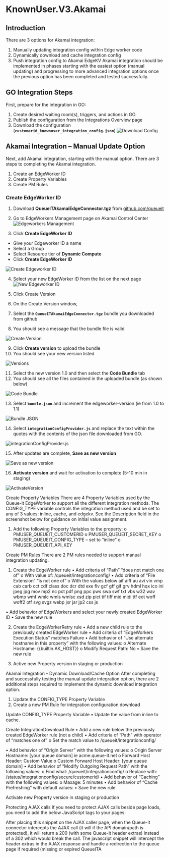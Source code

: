 # KnownUser.V3.Akamai
## Introduction
There are 3 options for Akamai integration:
1.	Manually updating integration config within Edge worker code
1.	Dynamically download and cache integration config
1.	Push integration config to Akamai EdgeKV
Akamai integration should be implemented in phases starting with the easiest option (manual updating) and progressing to more advanced integration options once the previous option has been completed and tested successfully.
## GO Integration Steps
First, prepare for the integration in GO:
1.	Create desired waiting room(s), triggers, and actions in GO. 
1.	Publish the configuration from the Integrations Overview page
1.	Download the configuration (**`customerid_knownuser_integration_config.json`**)
![Download Config](Screenshots/DownloadConfig.jpg) 
## Akamai Integration – Manual Update Option
Next, add Akamai integration, starting with the manual option. There are 3 steps to completing the Akamai integration.
1.	Create an EdgeWorker ID
1.	Create Property Variables
1.	Create PM Rules
### Create EdgeWorker ID
1.	Download **QueueITAkamaiEdgeConnector.tgz** from [github.com/queueit](https://github.com/queueit)
1.	Go to EdgeWorkers Management page on Akamai Control Center
![Edgeworkers Management](Screenshots/EdgeworkerMgmt.jpg)

1.	Click **Create EdgeWorker ID**
  *	Give your Edgeworker ID a name
  *	Select a Group
  *	Select Resource tier of **Dynamic Compute**
  *	Click **Create EdgeWorker ID**

![Create Edgeworker ID](Screenshots/CreateEdgeworkerID.jpg)

4.	Select your new EdgeWorker ID from the list on the next page
![New Edgeworker ID](Screenshots/NewEdgeworkerID.jpg) 

1.	Click Create Version
1.	On the Create Version window, 
1.	Select the **`QueueITAkamaiEdgeConnector.tgz`** bundle you downloaded from github
1.	You should see a message that the bundle file is valid

![Create Version](Screenshots/CreateVersion.jpg)
 
9.	Click **Create version** to upload the bundle
10.	You should see your new version listed

![Versions](Screenshots/Versions.jpg)

11.	Select the new version 1.0 and then select the **Code Bundle** tab
12.	You should see all the files contained in the uploaded bundle (as shown below)

![Code Bundle](Screenshots/CodeBundle.jpg)
 
13.	Select **`bundle.json`** and increment the edgeworker-version (ie from 1.0 to 1.1)

![Bundle JSON](Screenshots/BundleJSON.jpg)
 
14.	Select **`integrationConfigProvider.js`** and replace the text within the quotes with the contents of the json file downloaded from GO.

![integrationConfigProvider.js](Screenshots/IntegrationConfig.jpg)

15.	After updates are complete, **Save as new version**
 
![Save as new version](Screenshots/SaveasNewVersion.jpg)

16.	**Activate version** and wait for activation to complete (5-10 min in staging)
 
![ActivateVersion](Screenshots/ActivateVersion.jpg)

Create Property Variables
There are 4 Property Variables used by the Queue-it EdgeWorker to support all the different integration methods.  The CONFIG_TYPE variable controls the integration method used and be set to any of 3 values: inline, cache, and edgekv.  See the Description field in the screenshot below for guidance on initial value assignment.
1.	Add the following Property Variables to the property:
o	PMUSER_QUEUEIT_CUSTOMERID
o	PMUSER_QUEUEIT_SECRET_KEY
o	PMUSER_QUEUEIT_CONFIG_TYPE – set to “inline”
o	PMUSER_QUEUEIT_API_KEY
 
Create PM Rules
There are 2 PM rules needed to support manual integration updating. 
1.	Create the EdgeWorker rule
•	Add criteria of “Path” “does not match one of” 
o	With value of:  /queueit/integrationconfig/
•	Add criteria of “File Extension” “is not one of”
o	With the values below
aif aiff au avi vin vmp cab carb cct cdf class doc dcr dtd exe flv gcf gff gif grv hdml hqx ico ini jpeg jpg mov mp2 nc pct pdf png ppc pws swa swf txt vbs w32 wav wbmp wmf wmlc wmls wmlsc xsd zip pict tif tiff mid midi ttf eot woff woff2 otf svg svgz webp jxr jar jp2 css js
 
•	Add behavior of EdgeWorkers and select your newly created EdgeWorker ID
•	Save the new rule
 
2.	Create the EdgeWorkerRetry rule
•	Add a new child rule to the previously created EdgeWorker rule
•	Add criteria of “EdgeWorkers Execution Status” matches Failure
•	Add behavior of “Use alternate hostname in this property” with the following values: 
o	Alternate Hostname: {{builtin.AK_HOST}}
o	Modify Request Path: No
•	Save the new rule
 
3.	Active new Property version in staging or production
 
Akamai Integration – Dynamic Download/Cache Option
After completing and successfully testing the manual update integration option, there are 2 additional steps required to implement the dynamic download integration option.
1.	Update the CONFIG_TYPE Property Variable 
2.	Create a new PM Rule for integration configuration download
 
Update CONFIG_TYPE Property Variable
•	Update the value from inline to cache.
 
Create IntegrationDownload Rule
•	Add a new rule below the previously created EdgeWorker rule (not a child)
•	Add criteria of “Path” with operator of “matches one of”
o	Set the match value to /queueit/integrationconfig/

 

•	Add behavior of “Origin Server” with the following values:
o	Origin Server Hostname: [your queue domain] ie acme.queue-it.net
o	Forward Host Header: Custom Value
o	Custom Forward Host Header: [your queue domain]
•	Add behavior of “Modify Outgoing Request Path” with the following values:
o	Find what: /queueit/integrationconfig/
o	Replace with: /status/integrationconfig/secure/customerid/
•	Add behavior of “Caching” with the following values:
o	Maxage: 5 minutes
•	Add behavior of “Cache Prefreshing” with default values:
•	Save the new rule

 
 
Activate new Property version in staging or production
  


Protecting AJAX calls
If you need to protect AJAX calls beside page loads, you need to add the below JavaScript tags to your pages:
<script src="//static.queue-it.net/script/queueclient.min.js"></script>
<script
  data-queueit-spa=”true”
  data-queueit-intercept-domain="{YOUR_API_DOMAIN}"
  data-queueit-intercept="true"
  data-queueit-c="{YOUR_CUSTOMER_ID}"
  src="//static.queue-it.net/script/queueconfigloader.min.js">
</script>

After placing this snippet on the AJAX caller page, when the Queue-it connector intercepts the AJAX call (it will if the API domain/path is protected), it will return a 200 (with some Queue-it header extras) instead of a 302 which would break the call.  The javascript snippet will intercept the header extras in the AJAX response and handle a redirection to the queue page if required (missing or expired QueueITA
